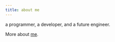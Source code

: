 ```yaml
---
title: about me
---
```


a programmer, a developer, and a future engineer.  


More about [me](/assets/cv_Zhengjie_Huang.pdf).